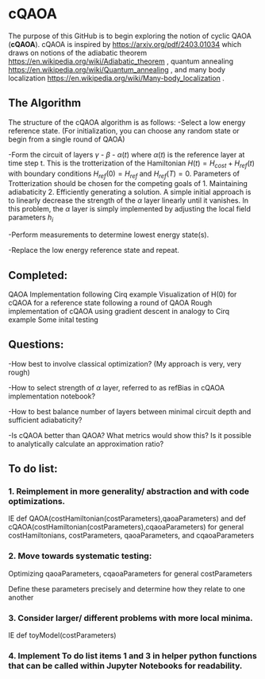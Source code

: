 # cQAOA
The purpose of this GitHub is to begin exploring the notion of cyclic QAOA (**cQAOA**).  cQAOA is inspired by https://arxiv.org/pdf/2403.01034 which draws on notions of the adiabatic theorem https://en.wikipedia.org/wiki/Adiabatic_theorem , quantum annealing https://en.wikipedia.org/wiki/Quantum_annealing , and many body localization https://en.wikipedia.org/wiki/Many-body_localization .

## The Algorithm
The structure of the cQAOA algorithm is as follows:
-Select a low energy reference state.  (For initialization, you can choose any random state or begin from a single round of QAOA)

-Form the circuit of layers $\gamma$ - $\beta$ - $\alpha(t)$ where $\alpha(t)$ is the reference layer at time step t.  This is the trotterization of the Hamiltonian $H(t)=H_{cost}+H_{ref}(t)$ with boundary conditions $H_{ref}(0) = H_{ref}$ and $H_{ref}(T) = 0$.  Parameters of Trotterization should be chosen for the competing goals of 1. Maintaining adiabaticity 2. Efficiently generating a solution.  A simple initial approach is to linearly decrease the strength of the $\alpha$ layer linearly until it vanishes.  In this problem, the $\alpha$ layer is simply implemented by adjusting the local field parameters $h_i$

-Perform measurements to determine lowest energy state(s).

-Replace the low energy reference state and repeat.


## Completed:
QAOA Implementation following Cirq example
Visualization of H(0) for cQAOA for a reference state following a round of QAOA
Rough implementation of cQAOA using gradient descent in analogy to Cirq example
Some inital testing

## Questions:

-How best to involve classical optimization? (My approach is very, very rough)

-How to select strength of $\alpha$ layer, referred to as refBias in cQAOA implementation notebook?

-How to best balance number of layers between minimal circuit depth and sufficient adiabaticity?

-Is cQAOA better than QAOA? What metrics would show this?  Is it possible to analytically calculate an approximation ratio?

## To do list:
### 1. Reimplement in more generality/ abstraction and with code optimizations. 
IE def QAOA(costHamiltonian(costParameters),qaoaParameters) and def cQAOA(costHamiltonian(costParameters),cqaoaParameters) for general costHamiltonians, costParameters, qaoaParameters, and cqaoaParameters

### 2. Move towards systematic testing:
Optimizing qaoaParameters, cqaoaParameters for general costParameters

Define these parameters precisely and determine how they relate to one another

### 3. Consider larger/ different problems with more local minima.
IE def toyModel(costParameters)

### 4. Implement To do list items 1 and 3 in helper python functions that can be called within Jupyter Notebooks for readability.
